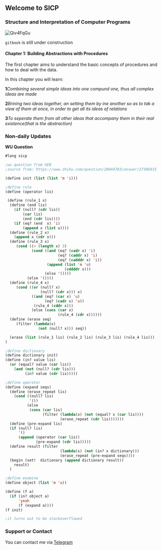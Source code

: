 ## Welcome to SICP

### Structure and Interpretation of Computer Programs




![Qiv4FqGu](https://user-images.githubusercontent.com/68733617/159150622-00832119-edf3-4e8f-9925-97fc0acdfb7d.png)


`gitbook` is still under construction
#### Chapter 1: Building Abstractions with Procedures

The first chapter aims to understand the basic concepts of procedures and how to deal with the data.

In this chapter you will learn:

**1***Combining several simple ideas into one compund one, thus all complex ideas are made*

**2***Brining two ideas together, an setting them by ine another so as to tak a view of them at once, in order to get all its ideas of relations*

**3***To seperate them from all other ideas that accompany them in their real existence(that is the abstraction)*





### Non-daily Updates
**WU Question**

```lisp
#lang sicp

;wu question from GEB
;source from: https://www.zhihu.com/question/20044783/answer/27386915

(define init (list (list 'm 'i)))

;define rule
(define (operator lis)

 (define (rule_1 x)
  (define (end lis)
    (if (null? (cdr lis))
        (car lis)
        (end (cdr lis))))
    (if (eq? (end  x) 'i)
        (append x (list u))))
  (define (rule_2 x)
    (append x (cdr x)))
  (define (rule_3 x)
     (cond ((> (length x) 3)
            (cond ((and (eq? (cadr x) 'i)
                        (eq? (caddr x) 'i)
                        (eq? (cadddr x) 'i))
                   (append (list 'm 'u)
                           (cddddr x)))
                  (else '())))
          (else '())))
  (define (rule_4 x)
     (cond ((or (null? x)
                (null? (cdr x))) x)
            ((and (eq? (car x) 'u)
                  (eq? (cadr x) 'u))
             (rule_4 (cddr x)))
            (else (cons (car x)
                        (rule_4 (cdr x))))))
  (define (erase seq)
     (filter (lambda(x)
               (not (null? x))) seq))

  (erase (list (rule_1 lis) (rule_2 lis) (rule_3 lis) (rule_4 lis)))
)

;define dictionary
(define dictionary init)
(define (in? value lis)
  (or (equal? value (car lis))
    (and (not (null? (cdr lis)))
         (in? value (cdr lis)))))

;define operator
(define (expand seqs)
  (define (erase_repeat lis)
    (cond ((null? lis)
           '())
          (else
           (cons (car lis)
                 (filter (lambda(x) (not (equal? x (car lis))))
                         (erase_repeat (cdr lis)))))))
  (define (pre-expand lis)
  (if (null? lis)
      '()
      (append (operator (car lis))
              (pre-expand (cdr lis)))))
  (define result (filter
                         (lambda(x) (not (in? x dictionary)))
                         (erase_repeat (pre-expand seqs))))
  (begin (set!  dictionary (append dictionary result))
    result)
  )

;define examine
(define object (list 'm 'u))

(define (f a)
  (if (in? object a)
      'yeah
      (f (expand a))))
(f init)

;it turns out to be stackoverflowed
```

### Support or Contact

You can contact me via [Telegram](https://t.me/Ottodeng)
